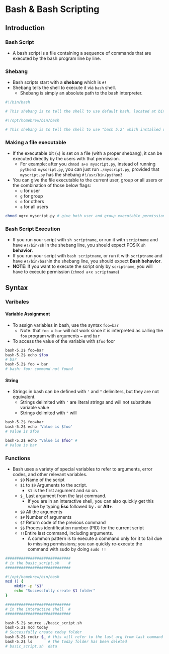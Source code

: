 # Bash & Bash Scripting

## Introduction

### Bash Script

- A bash script is a file containing a sequence of commands that are executed by the bash program line by line.

### Shebang

- Bash scripts start with a **shebang** which is `#!`
- Shebang tells the shell to execute it via `bash` shell.
  - Shebang is simply an absolute path to the bash interpreter.

```Bash
#!/bin/bash

# This shebang is to tell the shell to use default bash, located at bin/bash

#!/opt/homebrew/bin/bash

# This shebang is to tell the shell to use "bash 5.2" which installed via HomeBrew
```

### Making a file executable

- If the executable bit (`x`) is set on a file (with a proper shebang), it can be executed directly by the users with that permission.
  - For example: after you `chmod a+x myscript.py`, instead of running `python3 myscript.py`, you can just run `./myscript.py`, provided that `myscript.py` has the shebang `#!/usr/bin/python3`
- You can give the file executable to the current user, group or all users or the combination of those below flags:
  - `u` for user
  - `g` for group
  - `o` for others
  - `a` for all users

```bash
chmod ug+x myscript.py # give both user and group executable permission
```

### Bash Script Execution

- If you run your script with `sh scriptname`, or run it with `scriptname` and have `#!/bin/sh` in the shebang line, you should expect POSIX `sh` **behavior**.
- If you run your script with `bash scriptname`, or run it with `scriptname` and have `#!/bin/bash`in the shebang line, you should expect **Bash behavior**.
- **NOTE**: If you want to execute the script only by `scriptname`, you will have to execute permission (`chmod a+x scriptname`)

## Syntax

### Varibales

#### Variable Assignment

- To assign variables in bash, use the syntax `foo=bar`
  - Note: that `foo = bar` will not work since it is interpreted as calling the `foo` program with arguments `=` and `bar`
- To access the value of the variable with `$foo`
  foor

```bash
bash-5.2$ foo=bar
bash-5.2$ echo $foo
# bar
bash-5.2$ foo = bar
# bash: foo: command not found
```

#### String

- Strings in bash can be defined with `'` and `"` delimiters, but they are not equivalent.
  - Strings delimited with `'` are literal strings and will not substitute variable value
  - Strings delimited with `"` will

```bash
bash-5.2$ foo=bar
bash-5.2$ echo 'Value is $foo'
# Value is $foo

bash-5.2$ echo "Value is $foo" #
# Value is bar
```

### Functions

- Bash uses a variety of special variables to refer to arguments, error codes, and other relevant variables.
  - `$0` Name of the script
  - `$1` to `$9` Arguments to the script.
    - `$1` is the first argument and so on.
  - `$_` Last argument from the last command.
    - If you are in an interactive shell, you can also quickly get this value by typing **Esc** followed by **.** or **Alt+**.
  - `$@` All the arguments
  - `$#` Number of arguments
  - `$?` Return code of the previous command
  - `$$` Process identification number (PID) for the current script
  - `!!`Entire last command, including arguments.
    - A common pattern is to execute a command only for it to fail due to missing permissions; you can quickly re-execute the command with sudo by doing `sudo !!`

```bash
#############################
# in the basic_script.sh    #
#############################

#!/opt/homebrew/bin/bash
mcd () {
    mkdir -p "$1"
    echo "Successfully create $1 folder"
}

#############################
# in the interactive shell  #
#############################

bash-5.2$ source ./basic_script.sh
bash-5.2$ mcd today
# Successfully create today folder
bash-5.2$ rmdir $_ # this will refer to the last arg from last command which is `today`
bash-5.2$ ls       # the today folder has been deleted
# basic_script.sh  data
```
